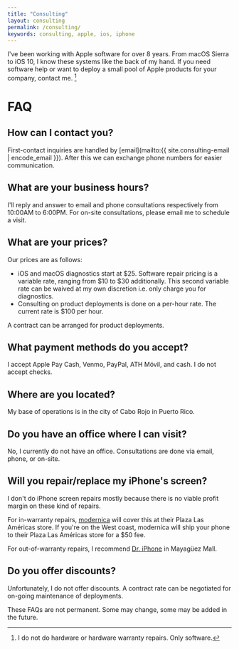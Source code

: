 ```yaml
---
title: "Consulting"
layout: consulting
permalink: /consulting/
keywords: consulting, apple, ios, iphone
---
```


I've been working with Apple software for over 8 years. From macOS Sierra to iOS 10, I know these systems like the back of my hand. If you need software help or want to deploy a small pool of Apple products for your company, contact me. [^1]

# FAQ

## How can I contact you?

First-contact inquiries are handled by [email](mailto:{{ site.consulting-email | encode_email }}). After this we can exchange phone numbers for easier communication.

## What are your business hours?

I'll reply and answer to email and phone consultations respectively from 10:00AM to 6:00PM. For on-site consultations, please email me to schedule a visit.

## What are your prices?

Our prices are as follows:

* iOS and macOS diagnostics start at $25. Software repair pricing is a variable rate, ranging from $10 to $30 additionally. This second variable rate can be waived at my own discretion i.e. only charge you for diagnostics.
* Consulting on product deployments is done on a per-hour rate. The current rate is $100 per hour.

A contract can be arranged for product deployments.

## What payment methods do you accept?

I accept Apple Pay Cash, Venmo, PayPal, ATH M&oacute;vil, and cash. I do not accept checks.

## Where are you located?

My base of operations is in the city of Cabo Rojo in Puerto Rico.

## Do you have an office where I can visit?

No, I currently do not have an office. Consultations are done via email, phone, or on-site.

## Will you repair/replace my iPhone's screen?

I don't do iPhone screen repairs mostly because there is no viable profit margin on these kind of repairs.  

For in-warranty repairs, [modernica](https://www.facebook.com/modernicaonline) will cover this at their Plaza Las Am&eacute;ricas store. If you're on the West coast, modernica will ship your phone to their Plaza Las Am&eacute;ricas store for a $50 fee.  

For out-of-warranty repairs, I recommend [Dr. iPhone](https://www.facebook.com/DriphonePR/) in Mayagüez Mall.

## Do you offer discounts?

Unfortunately, I do not offer discounts. A contract rate can be negotiated for on-going maintenance of deployments.

These FAQs are not permanent. Some may change, some may be added in the future.

[^1]: I do not do hardware or hardware warranty repairs. Only software.
